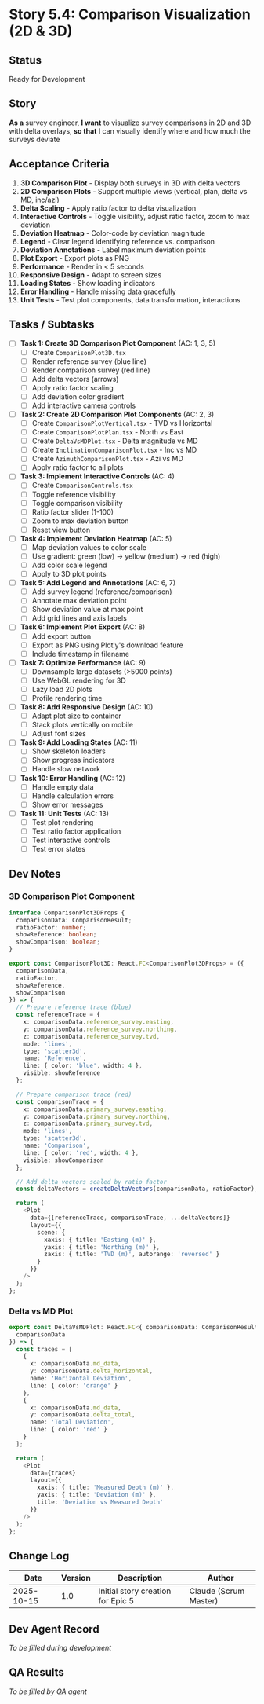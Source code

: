# Story 5.4: Comparison Visualization (2D & 3D)

## Status
Ready for Development

## Story
**As a** survey engineer,
**I want** to visualize survey comparisons in 2D and 3D with delta overlays,
**so that** I can visually identify where and how much the surveys deviate

## Acceptance Criteria
1. **3D Comparison Plot** - Display both surveys in 3D with delta vectors
2. **2D Comparison Plots** - Support multiple views (vertical, plan, delta vs MD, inc/azi)
3. **Delta Scaling** - Apply ratio factor to delta visualization
4. **Interactive Controls** - Toggle visibility, adjust ratio factor, zoom to max deviation
5. **Deviation Heatmap** - Color-code by deviation magnitude
6. **Legend** - Clear legend identifying reference vs. comparison
7. **Deviation Annotations** - Label maximum deviation points
8. **Plot Export** - Export plots as PNG
9. **Performance** - Render in < 5 seconds
10. **Responsive Design** - Adapt to screen sizes
11. **Loading States** - Show loading indicators
12. **Error Handling** - Handle missing data gracefully
13. **Unit Tests** - Test plot components, data transformation, interactions

## Tasks / Subtasks

- [ ] **Task 1: Create 3D Comparison Plot Component** (AC: 1, 3, 5)
  - [ ] Create `ComparisonPlot3D.tsx`
  - [ ] Render reference survey (blue line)
  - [ ] Render comparison survey (red line)
  - [ ] Add delta vectors (arrows)
  - [ ] Apply ratio factor scaling
  - [ ] Add deviation color gradient
  - [ ] Add interactive camera controls

- [ ] **Task 2: Create 2D Comparison Plot Components** (AC: 2, 3)
  - [ ] Create `ComparisonPlotVertical.tsx` - TVD vs Horizontal
  - [ ] Create `ComparisonPlotPlan.tsx` - North vs East
  - [ ] Create `DeltaVsMDPlot.tsx` - Delta magnitude vs MD
  - [ ] Create `InclinationComparisonPlot.tsx` - Inc vs MD
  - [ ] Create `AzimuthComparisonPlot.tsx` - Azi vs MD
  - [ ] Apply ratio factor to all plots

- [ ] **Task 3: Implement Interactive Controls** (AC: 4)
  - [ ] Create `ComparisonControls.tsx`
  - [ ] Toggle reference visibility
  - [ ] Toggle comparison visibility
  - [ ] Ratio factor slider (1-100)
  - [ ] Zoom to max deviation button
  - [ ] Reset view button

- [ ] **Task 4: Implement Deviation Heatmap** (AC: 5)
  - [ ] Map deviation values to color scale
  - [ ] Use gradient: green (low) → yellow (medium) → red (high)
  - [ ] Add color scale legend
  - [ ] Apply to 3D plot points

- [ ] **Task 5: Add Legend and Annotations** (AC: 6, 7)
  - [ ] Add survey legend (reference/comparison)
  - [ ] Annotate max deviation point
  - [ ] Show deviation value at max point
  - [ ] Add grid lines and axis labels

- [ ] **Task 6: Implement Plot Export** (AC: 8)
  - [ ] Add export button
  - [ ] Export as PNG using Plotly's download feature
  - [ ] Include timestamp in filename

- [ ] **Task 7: Optimize Performance** (AC: 9)
  - [ ] Downsample large datasets (>5000 points)
  - [ ] Use WebGL rendering for 3D
  - [ ] Lazy load 2D plots
  - [ ] Profile rendering time

- [ ] **Task 8: Add Responsive Design** (AC: 10)
  - [ ] Adapt plot size to container
  - [ ] Stack plots vertically on mobile
  - [ ] Adjust font sizes

- [ ] **Task 9: Add Loading States** (AC: 11)
  - [ ] Show skeleton loaders
  - [ ] Show progress indicators
  - [ ] Handle slow network

- [ ] **Task 10: Error Handling** (AC: 12)
  - [ ] Handle empty data
  - [ ] Handle calculation errors
  - [ ] Show error messages

- [ ] **Task 11: Unit Tests** (AC: 13)
  - [ ] Test plot rendering
  - [ ] Test ratio factor application
  - [ ] Test interactive controls
  - [ ] Test error states

## Dev Notes

### 3D Comparison Plot Component

```typescript
interface ComparisonPlot3DProps {
  comparisonData: ComparisonResult;
  ratioFactor: number;
  showReference: boolean;
  showComparison: boolean;
}

export const ComparisonPlot3D: React.FC<ComparisonPlot3DProps> = ({
  comparisonData,
  ratioFactor,
  showReference,
  showComparison
}) => {
  // Prepare reference trace (blue)
  const referenceTrace = {
    x: comparisonData.reference_survey.easting,
    y: comparisonData.reference_survey.northing,
    z: comparisonData.reference_survey.tvd,
    mode: 'lines',
    type: 'scatter3d',
    name: 'Reference',
    line: { color: 'blue', width: 4 },
    visible: showReference
  };

  // Prepare comparison trace (red)
  const comparisonTrace = {
    x: comparisonData.primary_survey.easting,
    y: comparisonData.primary_survey.northing,
    z: comparisonData.primary_survey.tvd,
    mode: 'lines',
    type: 'scatter3d',
    name: 'Comparison',
    line: { color: 'red', width: 4 },
    visible: showComparison
  };

  // Add delta vectors scaled by ratio factor
  const deltaVectors = createDeltaVectors(comparisonData, ratioFactor);

  return (
    <Plot
      data={[referenceTrace, comparisonTrace, ...deltaVectors]}
      layout={{
        scene: {
          xaxis: { title: 'Easting (m)' },
          yaxis: { title: 'Northing (m)' },
          zaxis: { title: 'TVD (m)', autorange: 'reversed' }
        }
      }}
    />
  );
};
```

### Delta vs MD Plot

```typescript
export const DeltaVsMDPlot: React.FC<{ comparisonData: ComparisonResult }> = ({
  comparisonData
}) => {
  const traces = [
    {
      x: comparisonData.md_data,
      y: comparisonData.delta_horizontal,
      name: 'Horizontal Deviation',
      line: { color: 'orange' }
    },
    {
      x: comparisonData.md_data,
      y: comparisonData.delta_total,
      name: 'Total Deviation',
      line: { color: 'red' }
    }
  ];

  return (
    <Plot
      data={traces}
      layout={{
        xaxis: { title: 'Measured Depth (m)' },
        yaxis: { title: 'Deviation (m)' },
        title: 'Deviation vs Measured Depth'
      }}
    />
  );
};
```

## Change Log

| Date | Version | Description | Author |
|------|---------|-------------|--------|
| 2025-10-15 | 1.0 | Initial story creation for Epic 5 | Claude (Scrum Master) |

## Dev Agent Record
_To be filled during development_

## QA Results
_To be filled by QA agent_
